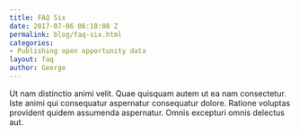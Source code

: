```yaml
---
title: FAQ Six
date: 2017-07-06 06:18:08 Z
permalink: blog/faq-six.html
categories:
- Publishing open opportunity data
layout: faq
author: George
---
```


Ut nam distinctio animi velit. Quae quisquam autem ut ea nam consectetur. Iste animi qui consequatur aspernatur consequatur dolore. Ratione voluptas provident quidem assumenda aspernatur. Omnis excepturi omnis delectus aut.